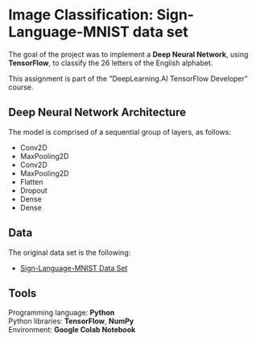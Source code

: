 # Image Classification: Sign-Language-MNIST data set
The goal of the project was to implement a **Deep Neural Network**, using **TensorFlow**, to classify the 26 letters of the English alphabet.  

This assignment is part of the "DeepLearning.AI TensorFlow Developer" course.

## Deep Neural Network Architecture
The model is comprised of a sequential group of layers, as follows:
- Conv2D
- MaxPooling2D
- Conv2D
- MaxPooling2D
- Flatten
- Dropout
- Dense
- Dense

## Data
The original data set is the following:  
-	[Sign-Language-MNIST Data Set](https://drive.google.com/uc?id=1z0DkA9BytlLxO1C0BAWzknLyQmZAp0HR)

## Tools
Programming language: **Python**  
Python libraries: **TensorFlow**, **NumPy**  
Environment: **Google Colab Notebook**  

